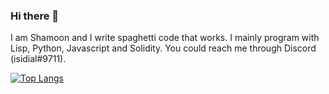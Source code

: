 ### Hi there 👋

<!--
**arch-cl0wn/arch-cl0wn** is a ✨ _special_ ✨ repository because its `README.md` (this file) appears on your GitHub profile.

Here are some ideas to get you started:

- 🔭 I’m currently working on ...
- 🌱 I’m currently learning ...
- 👯 I’m looking to collaborate on ...
- 🤔 I’m looking for help with ...
- 💬 Ask me about ...
- 📫 How to reach me: ...
- 😄 Pronouns: ...
- ⚡ Fun fact: ...
-->
I am Shamoon and I write spaghetti code that works. I mainly program with Lisp, Python, Javascript and Solidity. You could reach me through Discord (isidial#9711).

[![Top Langs](https://github-readme-stats.vercel.app/api/top-langs/?username=arch-cl0wn&layout=compact&theme=jolly)](https://github.com/anuraghazra/github-readme-stats)

